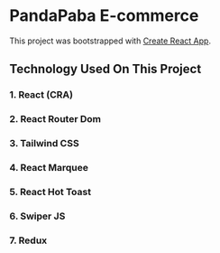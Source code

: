 # PandaPaba E-commerce

This project was bootstrapped with [Create React App](https://github.com/facebook/create-react-app).

## Technology Used On This Project

### 1. React (CRA)
### 2. React Router Dom
### 3. Tailwind CSS
### 4. React Marquee
### 5. React Hot Toast
### 6. Swiper JS
### 7. Redux